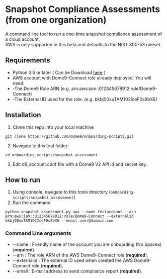 # **Snapshot Compliance Assessments (from one organization)** #
A command line tool to run a one-time snapshot compliance assessment of a cloud account.<br/>
AWS is only supported in this beta and defaults to the NIST 800-53 ruleset.

## Requirements ##
* Python 3.6 or later
( Can be Download <a href="https://nodejs.org">here</a> )
* AWS account with Dome9-Connect role already deployed. You will need:
* -The Dome9 Role ARN (e.g. arn:aws:iam::012345678912:role/Dome9-Connect)
* -The External ID used for the role. (e.g. bkbj00xuTAM102IceF0s8bX6)


## Installation ##
1. Clone this repo into your local machine

```git clone https://github.com/Dome9/onboarding-scripts.git```

2. Navigate to this tool folder:

```cd onboarding-scripts/snapshot_assessment```

3. Edit d9_account.conf file with a Dome9 V2 API id and secret key.


## How to run ##
1. Using console, navigate to this tools directory (`onboarding-scripts/snapshot_assessment`)
2. Run the command 
```Syntax: python <aws|azure|gcp> [options] 
python snapshot_assessment.py aws --name testaccount --arn arn:aws:iam::012345678912:role/Dome9-Connect --externalid bkbj00xuTAM102IceF0s8bX6 --email user@domain.com
```

### Command Line arguments ###
* --name : Friendly name of the account you are onboarding (No Spaces) (**required**).
* --arn : The role ARN of the AWS Dome9-Connect role (**required**). 
* --externalid : The external ID used when created the AWS Dome9-Connect role (**required**).
* --email : E-mail address to send compliance report (**required**).
